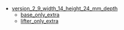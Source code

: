 * [version_2_9_width_14_height_24_mm_depth](version_2_9_width_14_height_24_mm_depth)
  * [base_only_extra](version_2_9_width_14_height_24_mm_depth/base_only_extra)
  * [lifter_only_extra](version_2_9_width_14_height_24_mm_depth/lifter_only_extra)

